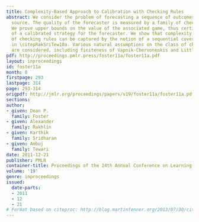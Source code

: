 ```yaml
---
title: Complexity-Based Approach to Calibration with Checking Rules
abstract: We consider the problem of forecasting a sequence of outcomes from an unknown
  source. The quality of the forecaster is measured by a family of checking rules.
  We prove upper bounds on the value of the associated game, thus certifying the existence
  of a calibrated strategy for the forecaster. We show that complexity of the family
  of checking rules can be captured by the notion of a sequential cover introduced
  in \citepRakSriTew10a. Various natural assumptions on the class of checking rules
  are considered, including finiteness of Vapnik-Chervonenkis and Littlestone’s dimensions.
pdf: http://proceedings.pmlr.press/foster11a/foster11a.pdf
layout: inproceedings
id: foster11a
month: 0
firstpage: 293
lastpage: 314
page: 293-314
origpdf: http://jmlr.org/proceedings/papers/v19/foster11a/foster11a.pdf
sections: 
author:
- given: Dean P.
  family: Foster
- given: Alexander
  family: Rakhlin
- given: Karthik
  family: Sridharan
- given: Ambuj
  family: Tewari
date: 2011-12-21
publisher: PMLR
container-title: Proceedings of the 24th Annual Conference on Learning Theory
volume: '19'
genre: inproceedings
issued:
  date-parts:
  - 2011
  - 12
  - 21
# Format based on citeproc: http://blog.martinfenner.org/2013/07/30/citeproc-yaml-for-bibliographies/
---
```

